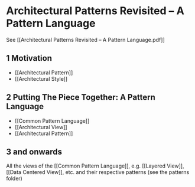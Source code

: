 # Architectural Patterns Revisited – A Pattern Language
See [[Architectural Patterns Revisited – A Pattern Language.pdf]]

## 1 Motivation
- [[Architectural Pattern]]
- [[Architectural Style]]

## 2 Putting The Piece Together: A Pattern Language
- [[Common Pattern Language]]
- [[Architectural View]]
- [[Architectural Pattern]]

## 3 and onwards
All the views of the [[Common Pattern Language]], e.g. [[Layered View]], [[Data Centered View]], etc. and their respective patterns (see the patterns folder)
